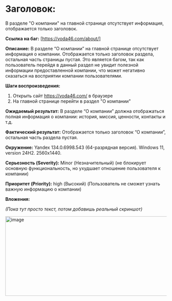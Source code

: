 # Заголовок: 
В разделе "О компании" на главной странице отсутствует информация, отображается только заголовок.

**Ссылка на баг:** 
[https://voda46.com/about/]

**Описание:** 
В разделе “О компании” на главной странице отсутствует информация о компании. Отображается только заголовок раздела, 
остальная часть страницы пустая. Это является багом, так как пользователь перейдя в данный раздел не увидит полезной информации предоставленной компании, 
что может негативно сказаться на восприятии компании пользователями.

**Шаги воспроизведения:** 
1. Открыть сайт https://voda46.com/ в браузере  
2. На главной странице перейти в раздел "О компании" 

**Ожидаемый результат:**
В разделе “О компании” должна отображаться полная информация о компании: история, миссия, ценности, контакты и т.д. 

**Фактический результат:** 
Отображается только заголовок “О компании”, остальная часть раздела пустая.

**Окружение:**
Yandex 134.0.6998.543 (64-разрядная версия).
Windows 11, version 24H2.
2560х1440.

**Серьезность (Severity):** Minor (Незначительный)
(не блокирует основную функциональность, но ухудшает отношение пользователя к компании) 

**Приоритет (Priority):** high (Высокий)
(Пользователь не сможет узнать важную информацию о компании)

**Вложения:**

*(Пока тут просто текст, потом добавишь реальный скриншот)*




<img width="1526" height="248" alt="image" src="https://github.com/user-attachments/assets/7b02dbfd-86bb-45a9-8586-a7b5d4af1b48" />
